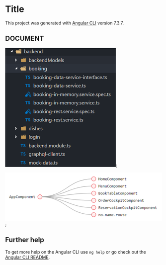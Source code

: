 # Title

This project was generated with [Angular CLI](https://github.com/angular/angular-cli) version 7.3.7.

## DOCUMENT

![alt text backend](images/back-end.PNG "Backend PNG");

![alt text routes](images/routes.png "Routes png");



## Further help

To get more help on the Angular CLI use `ng help` or go check out the [Angular CLI README](https://github.com/angular/angular-cli/blob/master/README.md).
